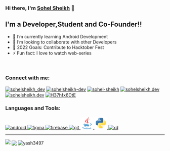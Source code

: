 ### Hi there, I'm [Sohel Sheikh][website] 👋

## I'm a Developer,Student and Co-Founder!!

- 🌱 I’m currently learning Android Development
- 👯 I’m looking to collaborate with other Developers
- 🥅 2022 Goals: Contribute to Hacktober Fest
- ⚡ Fun fact: I love to watch web-series

<br />

<h3 align="left">Connect with me:</h3>
<p align="left">
<a href="https://twitter.com/sohelsheikh_dev" target="blank"><img align="center" src="https://raw.githubusercontent.com/rahuldkjain/github-profile-readme-generator/master/src/images/icons/Social/twitter.svg" alt="sohelsheikh_dev" height="30" width="40" /></a>
<a href="https://linkedin.com/in/sohelsheikh-dev" target="blank"><img align="center" src="https://raw.githubusercontent.com/rahuldkjain/github-profile-readme-generator/master/src/images/icons/Social/linked-in-alt.svg" alt="sohelsheikh-dev" height="30" width="40" /></a>
<a href="https://stackoverflow.com/users/sohel-sheikh" target="blank"><img align="center" src="https://raw.githubusercontent.com/rahuldkjain/github-profile-readme-generator/master/src/images/icons/Social/stack-overflow.svg" alt="sohel-sheikh" height="30" width="40" /></a>
<a href="https://fb.com/sohelsheikh.dev" target="blank"><img align="center" src="https://raw.githubusercontent.com/rahuldkjain/github-profile-readme-generator/master/src/images/icons/Social/facebook.svg" alt="sohelsheikh.dev" height="30" width="40" /></a>
<a href="https://instagram.com/sohelsheikh.dev" target="blank"><img align="center" src="https://raw.githubusercontent.com/rahuldkjain/github-profile-readme-generator/master/src/images/icons/Social/instagram.svg" alt="sohelsheikh.dev" height="30" width="40" /></a>
<a href="https://discord.gg/H37hfx6DtE" target="blank"><img align="center" src="https://raw.githubusercontent.com/rahuldkjain/github-profile-readme-generator/master/src/images/icons/Social/discord.svg" alt="H37hfx6DtE" height="30" width="40" /></a>
</p>

<h3 align="left">Languages and Tools:</h3>
<p align="left"> <a href="https://developer.android.com" target="_blank"> <img src="https://upload.wikimedia.org/wikipedia/commons/6/64/Android_logo_2019_%28stacked%29.svg" alt="android" width="40" height="40"/> </a> <a href="https://www.figma.com/" target="_blank"> <img src="https://www.vectorlogo.zone/logos/figma/figma-icon.svg" alt="figma" width="40" height="40"/> </a> <a href="https://firebase.google.com/" target="_blank"> <img src="https://www.vectorlogo.zone/logos/firebase/firebase-icon.svg" alt="firebase" width="40" height="40"/> </a> <a href="https://git-scm.com/" target="_blank"> <img src="https://www.vectorlogo.zone/logos/git-scm/git-scm-icon.svg" alt="git" width="40" height="40"/> </a> <a href="https://www.java.com" target="_blank"> <img src="https://raw.githubusercontent.com/devicons/devicon/master/icons/java/java-original.svg" alt="java" width="40" height="40"/> </a> <a href="https://www.python.org" target="_blank"> <img src="https://raw.githubusercontent.com/devicons/devicon/master/icons/python/python-original.svg" alt="python" width="40" height="40"/> </a> <a href="https://www.adobe.com/products/xd.html" target="_blank"> <img src="https://cdn.worldvectorlogo.com/logos/adobe-xd.svg" alt="xd" width="40" height="40"/> </a> </p>


---

<!-- 

### 📕 Latest Blog Posts

- [How To Pass Application Tracking Systems (ATS) & Get Interviews - Resume Tips for Software Developer](https://dev.to/codestackr/how-to-pass-application-tracking-systems-ats-get-interviews-resume-tips-for-software-developer-4bmo)
- [Microinteractions: Password Validation Animation](https://dev.to/codestackr/microinteractions-password-validation-animation-5629)
- [Notion + YouTube - A Powerful Combination for Productivity](https://dev.to/codestackr/notion-youtube-a-powerful-combination-for-productivity-1def)
- [Regular Expressions (RegEx) Crash Course](https://dev.to/codestackr/regular-expressions-regex-crash-course-248n)
- [Emmet Part 2 - Advanced](https://dev.to/codestackr/emmet-part-2-advanced-4c65)

➡️ [more blog posts...](https://codestackr.com)

---
-->

<img height='200px' src="https://github-readme-stats.vercel.app/api?username=sohel-sheikh-dev&show_icons=true&theme=radical">


<img height="200px" align="center" src="https://github-readme-stats.vercel.app/api/top-langs/?username=sohel-sheikh-dev&show_icons=true&theme=radical" >


<img height ="200px" align="center" src="https://github-readme-streak-stats.herokuapp.com?user=sohel-sheikh-dev&theme=radical" alt="yash3497" > 



[website]: https://linktr.ee/sohelsheikh.dev
[twitter]: https://twitter.com/SohelSheikh_Dev
[instagram]: https://instagram.com/sohelsheikh.dev
[linkedin]: https://linkedin.com/in/sohelsheikh-dev
